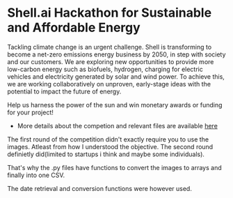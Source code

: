 # Shell.ai Hackathon for Sustainable and Affordable Energy

Tackling climate change is an urgent challenge. Shell is transforming to become a net-zero emissions energy business by 2050, in step with society and our customers. We are exploring new opportunities to provide more low-carbon energy such as biofuels, hydrogen, charging for electric vehicles and electricity generated by solar and wind power. To achieve this, we are working collaboratively on unproven, early-stage ideas with the potential to impact the future of energy.

Help us harness the power of the sun and win monetary awards or funding for your project!


- More details about the competion and relevant files are available [here](https://www.hackerearth.com/challenges/competitive/shell-ai-hackathon-2021/?utm_source=challenges-modern&utm_campaign=participated-challenges&utm_medium=right-panel) 


The first round of the competition didn't exactly require you to use the images. Atleast from how I understood the objective. The second round definietly did(limited to startups i think and maybe some individuals). 

That's why the .py files have functions to convert the images to arrays and finally into one CSV.

The date retrieval and conversion functions were however used.
